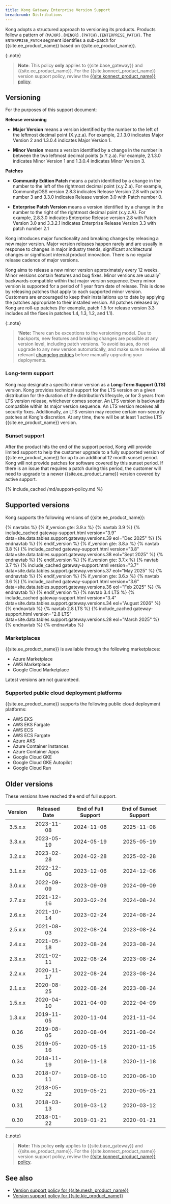 ```yaml
---
title: Kong Gateway Enterprise Version Support
breadcrumb: Distributions
---
```


Kong adopts a structured approach to versioning its products.
Products follow a pattern of `{MAJOR}.{MINOR}.{PATCH}.{ENTERPRISE_PATCH}`.
The `ENTERPRISE_PATCH` segment identifies a sub-patch for {{site.ee_product_name}} based on {{site.ce_product_name}}. 

{:.note}
> **Note**: This policy **only** applies to {{site.base_gateway}} and {{site.ee_product_name}}. For the {{site.konnect_product_name}} version support policy, review the [{{site.konnect_product_name}} policy](/konnect/compatibility/#kong-gateway-version-compatibility).

## Versioning

For the purposes of this support document:

**Release versioning**
  * **Major Version** means a version identified by the number to the left of the leftmost decimal point (X.y.z.a). For example, 2.1.3.0 indicates Major Version 2 and 1.3.0.4 indicates Major Version 1.
  
  * **Minor Version** means a version identified by a change in the number in between the two leftmost decimal points (x.Y.z.a). For example, 2.1.3.0 indicates Minor Version 1 and 1.3.0.4 indicates Minor Version 3.

**Patches**
  * **Community Edition Patch** means a patch identified by a change in the number to the left of the rightmost decimal point (x.y.Z.a). For example, Community/OSS version 2.8.3 indicates Release Version 2.8 with patch number 3 and 3.3.0 indicates Release version 3.0 with Patch number 0.
  
  * **Enterprise Patch Version** means a version identified by a change in the number to the right of the rightmost decimal point (x.y.z.A). For example, 2.8.3.0 indicates Enterprise Release version 2.8 with Patch Version 3.0 and 3.3.2.1 indicates Enterprise Release Version 3.3 with patch number 2.1

Kong introduces major functionality and breaking changes by releasing a new major version. Major version releases happen rarely and are usually in response to changes in major industry trends, significant architectural changes or significant internal product innovation. There is no regular release cadence of major versions.

Kong aims to release a new minor version approximately every 12 weeks. Minor versions contain features and bug fixes. Minor versions are usually¹ backwards compatible within that major version sequence. Every minor version is supported for a period of 1 year from date of release. This is done by releasing patches that apply to each supported minor version. Customers are encouraged to keep their installations up to date by applying the patches appropriate to their installed version. All patches released by Kong are roll-up patches (for example, patch 1.5 for release version 3.3 includes all the fixes in patches 1.4, 1.3, 1.2, and 1.1).

{:.note}
> ¹**Note:** There can be exceptions to the versioning model. 
Due to backports, new features and breaking changes are possible at any version level, including patch versions.
To avoid issues, do not upgrade to any new version automatically, and 
make sure to review all relevant [changelog entries](/gateway/changelog/) before manually upgrading your deployments.

### Long-term support

Kong may designate a specific minor version as a **Long-Term Support (LTS)** version. Kong provides technical support for the LTS version on a given distribution for the duration of the distribution’s lifecycle, or for 3 years from LTS version release, whichever comes sooner. An LTS version is backwards compatible within its major version sequence. An LTS version receives all security fixes. Additionally, an LTS version may receive certain non-security patches at Kong's discretion. At any time, there will be at least 1 active LTS {{site.ee_product_name}} version.

### Sunset support
After the product hits the end of the support period, Kong will provide limited support to help the customer upgrade to a fully supported version of {{site.ee_product_name}} for up to an additional 12 month sunset period. Kong will not provide patches for software covered by this sunset period. If there is an issue that requires a patch during this period, the customer will need to upgrade to a newer {{site.ee_product_name}} version covered by active support.

{% include_cached /md/support-policy.md %}

## Supported versions

Kong supports the following versions of {{site.ee_product_name}}: 

{% navtabs %}
  {% if_version gte: 3.9.x %}
  {% navtab 3.9 %}
    {% include_cached gateway-support.html version="3.9" data=site.data.tables.support.gateway.versions.39 eol="Dec 2025" %}
  {% endnavtab %}
  {% endif_version %}
  {% if_version gte: 3.8.x %}
  {% navtab 3.8 %}
    {% include_cached gateway-support.html version="3.8" data=site.data.tables.support.gateway.versions.38 eol="Sept 2025" %}
  {% endnavtab %}
  {% endif_version %}
  {% if_version gte: 3.7.x %}
  {% navtab 3.7 %}
    {% include_cached gateway-support.html version="3.7" data=site.data.tables.support.gateway.versions.37 eol="May 2025" %}
  {% endnavtab %}
  {% endif_version %}
  {% if_version gte: 3.6.x %}
  {% navtab 3.6 %}
    {% include_cached gateway-support.html version="3.6" data=site.data.tables.support.gateway.versions.36 eol="Feb 2025" %}
  {% endnavtab %}
  {% endif_version %}
  {% navtab 3.4 LTS %}
    {% include_cached gateway-support.html version="3.4" data=site.data.tables.support.gateway.versions.34 eol="August 2026" %}
  {% endnavtab %}
  {% navtab 2.8 LTS %}
    {% include_cached gateway-support.html version="2.8 LTS" data=site.data.tables.support.gateway.versions.28  eol="March 2025" %}
  {% endnavtab %}
{% endnavtabs %}


### Marketplaces

{{site.ee_product_name}} is available through the following marketplaces:
- Azure Marketplace
- AWS Marketplace
- Google Cloud Marketplace

Latest versions are not guaranteed.

### Supported public cloud deployment platforms

{{site.ee_product_name}} supports the following public cloud deployment platforms:

* AWS EKS
* AWS EKS Fargate
* AWS ECS
* AWS ECS Fargate
* Azure AKS
* Azure Container Instances
* Azure Container Apps
* Google Cloud GKE
* Google Cloud GKE Autopilot
* Google Cloud Run

## Older versions

These versions have reached the end of full support.

| Version  | Released Date | End of Full Support | End of Sunset Support |
|:--------:|:-------------:|:-------------------:|:---------------------:|
|  3.5.x.x |  2023-11-08   |     2024-11-08      |      2025-11-08       |
|  3.3.x.x |  2023-05-19   |     2024-05-19      |      2025-05-19       |
|  3.2.x.x |  2023-02-28   |     2024-02-28      |      2025-02-28       |
|  3.1.x.x |  2022-12-06   |     2023-12-06      |      2024-12-06       |
|  3.0.x.x |  2022-09-09   |     2023-09-09      |      2024-09-09       |
|  2.7.x.x |  2021-12-16   |     2023-02-24      |      2024-08-24       |
|  2.6.x.x |  2021-10-14   |     2023-02-24      |      2024-08-24       |
|  2.5.x.x |  2021-08-03   |     2022-08-24      |      2023-08-24       |
|  2.4.x.x |  2021-05-18   |     2022-08-24      |      2023-08-24       |  
|  2.3.x.x |  2021-02-11   |     2022-08-24      |      2023-08-24       |
|  2.2.x.x |  2020-11-17   |     2022-08-24      |      2023-08-24       |
|  2.1.x.x |  2020-08-25   |     2022-08-24      |      2023-08-24       |
|  1.5.x.x |  2020-04-10   |     2021-04-09      |      2022-04-09       |
|  1.3.x.x |  2019-11-05   |     2020-11-04      |      2021-11-04       |
|   0.36   |  2019-08-05   |     2020-08-04      |      2021-08-04       |
|   0.35   |  2019-05-16   |     2020-05-15      |      2020-11-15       |
|   0.34   |  2018-11-19   |     2019-11-18      |      2020-11-18       |
|   0.33   |  2018-07-11   |     2019-06-10      |      2020-06-10       |
|   0.32   |  2018-05-22   |     2019-05-21      |      2020-05-21       |
|   0.31   |  2018-03-13   |     2019-03-12      |      2020-03-12       |
|   0.30   |  2018-01-22   |     2019-01-21      |      2020-01-21       |

{:.note}
> **Note:** This policy **only** applies to {{site.base_gateway}} and {{site.ee_product_name}}. For the {{site.konnect_product_name}} version support policy, review the [{{site.konnect_product_name}} policy](/konnect/compatibility/#kong-gateway-version-compatibility).

## See also

* [Version support policy for {{site.mesh_product_name}}](/mesh/latest/support-policy/)
* [Version support policy for {{site.kic_product_name}}](/kubernetes-ingress-controller/latest/support-policy/)
